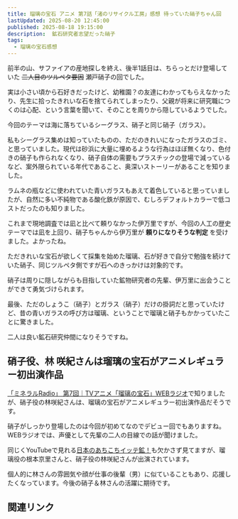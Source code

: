 ```yaml
---
title: 瑠璃の宝石 アニメ 第7話「渚のリサイクル工房」感想 待っていた硝子ちゃん回
lastUpdated: 2025-08-20 12:45:00
published: 2025-08-18 19:15:00
description:  鉱石研究者志望だった硝子
tags:
  - 瑠璃の宝石感想
---
```

前半の山、サファイアの産地探しを終え、後半1話目は、ちらっとだけ登場していた ~~二人目のツルペタ要因~~ 瀬戸硝子の回でした。

実は小さい頃から石好きだったけど、幼稚園？の友達にわかってもらえなかったり、先生に拾ったきれいな石を捨てられてしまったり、父親が将来に研究職につくのは心配、という言葉を聞いて、そのことを周りから隠しているようでした。

今回のテーマは海に落ちているシーグラス、硝子と同じ硝子（ガラス）。

私もシーグラス集めは知っていたものの、ただのきれいになったガラスのゴミ、と思っていました。現代は砂浜に大量に埋めるような行為はほぼ無くなり、色付きの硝子も作られなくなり、硝子自体の需要もプラスチックの登場で減っているなど、案外限られている年代であること、奥深いストーリーがあることを知りました。

ラムネの瓶などに使われていた青いガラスもあえて着色していると思っていましたが、自然に多い不純物である酸化鉄が原因で、むしろデフォルトカラーで低コストだったのも知りました。

これまで現地調査では凪と比べて頼りなかった伊万里ですが、今回の人工の歴史テーマでは凪を上回り、硝子ちゃんから伊万里が **頼りになりそうな判定** を受けました。よかったね。

ただきれいな宝石が欲しくて採集を始めた瑠璃、石が好きで自分で勉強を続けていた硝子、同じツルペタ側ですが石へのきっかけは対象的です。

硝子は周りに隠しながらも目指していた鉱物研究者の先輩、伊万里に出会うことができて勇気づけられます。

最後、ただのしょうこ（硝子）とガラス（硝子）だけの掛詞だと思っていたけど、昔の青いガラスの呼び方は瑠璃、ということで瑠璃と硝子もかかっていたことに驚きました。

二人は良い鉱石研究仲間になりそうですね。

## 硝子役、林 咲紀さんは瑠璃の宝石がアニメレギュラー初出演作品

[「ミネラルRadio」 第7回｜TVアニメ「瑠璃の宝石」WEBラジオ](https://www.youtube.com/watch?v=VExU22hg8j4&t=254s)で知りましたが、硝子役の林咲紀さんは、瑠璃の宝石がアニメレギュラー初出演作品だそうです。

硝子がしっかり登場したのは今回が初めてなのでデビュー回でもありますね。WEBラジオでは、声優として先輩の二人の目線での話が聞けました。

同じくYouTubeで見れる[日本のあちこちイッテ鉱！](https://www.youtube.com/watch?v=VuFUsuCzqhw)も欠かさず見てますが、瑠璃役の根本京里さんと、硝子役の林咲紀さんが出演されています。

個人的に林さんの雰囲気や顔が仕事の後輩（男）に似ていることもあり、応援したくなっています。今後の硝子＆林さんの活躍に期待です。


## 関連リンク
<!--@include: ../parts/ruri-link.md-->
